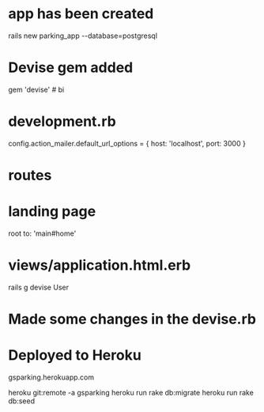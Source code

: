 
# app has been created
rails new parking_app --database=postgresql

# Devise gem added
gem 'devise' # bi

# development.rb
config.action_mailer.default_url_options = { host: 'localhost', port: 3000 }

# routes
# landing page
root to: 'main#home'

# views/application.html.erb
<!-- #devise -->
<!-- <p class="notice" id="green"><%= notice %></p> -->
<!-- <p class="alert" id="red"><%= alert %></p> -->

rails g devise User

# Made some changes in the devise.rb




# Deployed to Heroku

gsparking.herokuapp.com

heroku git:remote -a gsparking
heroku run rake db:migrate
heroku run rake db:seed

